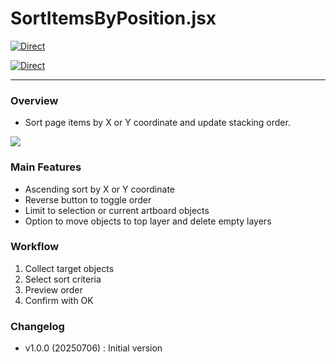 # SortItemsByPosition.jsx

[![Direct](https://img.shields.io/badge/Direct%20Link-SortItemsByPosition.jsx-ffcc00.svg)](https://github.com/swwwitch/illustrator-scripts/blob/master/jsx/SortItemsByPosition.jsx)

[![Direct](https://img.shields.io/badge/Back%20to%20home-All%20scripts-cccccc.svg)](https://github.com/swwwitch/illustrator-scripts/blob/master/README.md)

---

### Overview

- Sort page items by X or Y coordinate and update stacking order.

![](https://www.dtp-transit.jp/images/ss-684-604-72-20250706-211330.png)

### Main Features

- Ascending sort by X or Y coordinate
- Reverse button to toggle order
- Limit to selection or current artboard objects
- Option to move objects to top layer and delete empty layers

### Workflow

1. Collect target objects
2. Select sort criteria
3. Preview order
4. Confirm with OK

### Changelog

- v1.0.0 (20250706) : Initial version